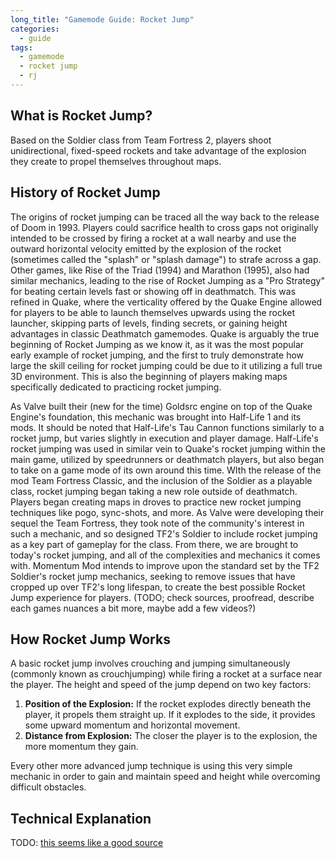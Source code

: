 ```yaml
---
long_title: "Gamemode Guide: Rocket Jump"
categories:
  - guide
tags:
  - gamemode
  - rocket jump
  - rj
---
```


## What is Rocket Jump?

Based on the Soldier class from Team Fortress 2, players shoot unidirectional, fixed-speed rockets and take advantage of the explosion they create to propel themselves throughout maps.

## History of Rocket Jump

The origins of rocket jumping can be traced all the way back to the release of Doom in 1993. Players could sacrifice health to cross gaps not originally intended to be crossed by firing a rocket at a wall nearby and use the outward horizontal velocity emitted by the explosion of the rocket (sometimes called the "splash" or "splash damage") to strafe across a gap. Other games, like Rise of the Triad (1994) and Marathon (1995), also had similar mechanics, leading to the rise of Rocket Jumping as a "Pro Strategy" for beating certain levels fast or showing off in deathmatch. This was refined in Quake, where the verticality offered by the Quake Engine allowed for players to be able to launch themselves upwards using the rocket launcher, skipping parts of levels, finding secrets, or gaining height advantages in classic Deathmatch gamemodes. Quake is arguably the true beginning of Rocket Jumping as we know it, as it was the most popular early example of rocket jumping, and the first to truly demonstrate how large the skill ceiling for rocket jumping could be due to it utilizing a full true 3D environment. This is also the beginning of players making maps specifically dedicated to practicing rocket jumping.

As Valve built their (new for the time) Goldsrc engine on top of the Quake Engine's foundation, this mechanic was brought into Half-Life 1 and its mods. It should be noted that Half-Life's Tau Cannon functions similarly to a rocket jump, but varies slightly in execution and player damage. Half-Life's rocket jumping was used in similar vein to Quake's rocket jumping within the main game, utilized by speedrunners or deathmatch players, but also began to take on a game mode of its own around this time. WIth the release of the mod Team Fortress Classic, and the inclusion of the Soldier as a playable class, rocket jumping began taking a new role outside of deathmatch. Players began creating maps in droves to practice new rocket jumping techniques like pogo, sync-shots, and more. As Valve were developing their sequel the Team Fortress, they took note of the community's interest in such a mechanic, and so designed TF2's Soldier to include rocket jumping as a key part of gameplay for the class. From there, we are brought to today's rocket jumping, and all of the complexities and mechanics it comes with. Momentum Mod intends to improve upon the standard set by the TF2 Soldier's rocket jump mechanics, seeking to remove issues that have cropped up over TF2's long lifespan, to create the best possible Rocket Jump experience for players.
(TODO; check sources, proofread, describe each games nuances a bit more, maybe add a few videos?)

## How Rocket Jump Works

A basic rocket jump involves crouching and jumping simultaneously (commonly known as crouchjumping) while firing a rocket at a surface near the player. The height and speed of the jump depend on two key factors:

1. **Position of the Explosion:** If the rocket explodes directly beneath the player, it propels them straight up. If it explodes to the side, it provides some upward momentum and horizontal movement.
2. **Distance from Explosion:** The closer the player is to the explosion, the more momentum they gain.

Every other more advanced jump technique is using this very simple mechanic in order to gain and maintain speed and height while overcoming difficult obstacles.

## Technical Explanation

TODO: [this seems like a good source](https://www.dropbox.com/s/jr00chyg20vuibd/Review.pdf?e=4&dl=0)

